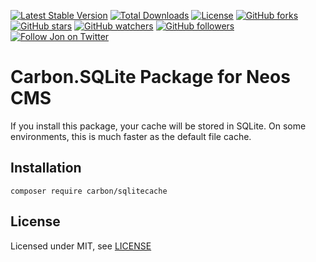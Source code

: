 [![Latest Stable Version](https://poser.pugx.org/carbon/sqlitecache/v/stable)](https://packagist.org/packages/carbon/sqlitecache)
[![Total Downloads](https://poser.pugx.org/carbon/sqlitecache/downloads)](https://packagist.org/packages/carbon/sqlitecache)
[![License](https://poser.pugx.org/carbon/sqlitecache/license)](LICENSE)
[![GitHub forks](https://img.shields.io/github/forks/jonnitto/Carbon.SQLiteCache.svg?style=social&label=Fork)](https://github.com/jonnitto/Carbon.SQLiteCache/fork)
[![GitHub stars](https://img.shields.io/github/stars/jonnitto/Carbon.SQLiteCache.svg?style=social&label=Stars)](https://github.com/jonnitto/Carbon.SQLiteCache/stargazers)
[![GitHub watchers](https://img.shields.io/github/watchers/jonnitto/Carbon.SQLiteCache.svg?style=social&label=Watch)](https://github.com/jonnitto/Carbon.SQLiteCache/subscription)
[![GitHub followers](https://img.shields.io/github/followers/jonnitto.svg?style=social&label=Follow)](https://github.com/jonnitto/followers)
[![Follow Jon on Twitter](https://img.shields.io/twitter/follow/jonnitto.svg?style=social&label=Follow)](https://twitter.com/jonnitto)

# Carbon.SQLite Package for Neos CMS

If you install this package, your cache will be stored in SQLite. On some environments, this is much faster as the default file cache.

## Installation

```
composer require carbon/sqlitecache
```

## License

Licensed under MIT, see [LICENSE](LICENSE)
